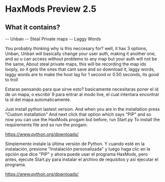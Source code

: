 # HaxMods Preview 2.5

## What it contains?

-- Unban
-- Steal Private maps
-- Laggy Words

You probably thinking why is this neccesary for?
well, it has 3 options, Unban, Unban will basically change your user auth, making it another one, and so u can access without problems to any map but your auth will not be the same, About steal private maps, this will be recording the map ids looply, so it gets the ones that cant save and so download it, laggy words, laggy words are to make the host lag for 1 second or 0.50 seconds, its good to troll

Estaras pensando para que sirve esto?
basicamente necesitaras poner el id de un mapa, o escribir 9 para entrar al modo live, el cual intentara encontrar la id del mapa automaticamente.

Just install python lastest version. And when you are in the installation press "Custom installation" And next click that option which says "PIP" and so now you can use the HaxMods progam but before, run Start.py To install the requirements file and so run the progam.

https://www.python.org/downloads/

Simplemente instale la última versión de Python. Y cuando esté en la instalación, presione "Instalación personalizada" y luego haga clic en la opción que dice "PIP" y ahora puede usar el programa HaxMods, pero antes, ejecute Start.py para instalar el archivo de requisitos y así ejecutar el programa.

https://www.python.org/downloads/
